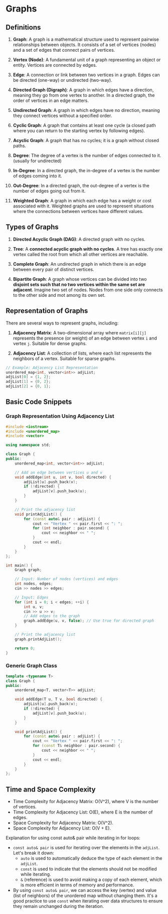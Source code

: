 # Graphs

## Definitions
1. **Graph**: A graph is a mathematical structure used to represent pairwise relationships between objects. It consists of a set of vertices (nodes) and a set of edges that connect pairs of vertices.

2. **Vertex (Node)**: A fundamental unit of a graph representing an object or entity. Vertices are connected by edges.

3. **Edge**: A connection or link between two vertices in a graph. Edges can be directed (one-way) or undirected (two-way).

4. **Directed Graph (Digraph)**: A graph in which edges have a direction, meaning they go from one vertex to another. In a directed graph, the order of vertices in an edge matters.

5. **Undirected Graph**: A graph in which edges have no direction, meaning they connect vertices without a specified order.

6. **Cyclic Graph**: A graph that contains at least one cycle (a closed path where you can return to the starting vertex by following edges).

7. **Acyclic Graph**: A graph that has no cycles; it is a graph without closed paths.

8. **Degree**: The degree of a vertex is the number of edges connected to it. (usually for undirected)

9. **In-Degree**: In a directed graph, the in-degree of a vertex is the number of edges coming into it.

10. **Out-Degree**: In a directed graph, the out-degree of a vertex is the number of edges going out from it.

11. **Weighted Graph**: A graph in which each edge has a weight or cost associated with it. Weighted graphs are used to represent situations where the connections between vertices have different values.

## Types of Graphs
1. **Directed Acyclic Graph (DAG)**: A directed graph with no cycles.

2. **Tree**: A **connected acyclic graph with no cycles**. A tree has exactly one vertex called the root from which all other vertices are reachable.

3. **Complete Graph**: An undirected graph in which there is an edge between every pair of distinct vertices.

4. **Bipartite Graph**: A graph whose vertices can be divided into two **disjoint sets such that no two vertices within the same set are adjacent**. Imagine two set of nodes. Nodes from one side only connects to the other side and mot among its own set.

## Representation of Graphs
There are several ways to represent graphs, including:

1. **Adjacency Matrix**: A two-dimensional array where `matrix[i][j]` represents the presence (or weight) of an edge between vertex `i` and vertex `j`. Suitable for dense graphs.

2. **Adjacency List**: A collection of lists, where each list represents the neighbors of a vertex. Suitable for sparse graphs.

```cpp
// Example: Adjacency List Representation
unordered_map<int, vector<int>> adjList;
adjList[0] = {1, 2};
adjList[1] = {0, 2};
adjList[2] = {0, 1};
```

## Basic Code Snippets

### Graph Representation Using Adjacency List
```cpp
#include <iostream>
#include <unordered_map>
#include <vector>

using namespace std;

class Graph {
public:
    unordered_map<int, vector<int>> adjList;

    // Add an edge between vertices u and v
    void addEdge(int u, int v, bool directed) {
        adjList[u].push_back(v);
        if (!directed) {
            adjList[v].push_back(u);
        }
    }

    // Print the adjacency list
    void printAdjList() {
        for (const auto& pair : adjList) {
            cout << "Vertex " << pair.first << ": ";
            for (int neighbor : pair.second) {
                cout << neighbor << " ";
            }
            cout << endl;
        }
    }
};

int main() {
    Graph graph;

    // Input: Number of nodes (vertices) and edges
    int nodes, edges;
    cin >> nodes >> edges;

    // Input: Edges
    for (int i = 0; i < edges; ++i) {
        int u, v;
        cin >> u >> v;
        // Add edges to the graph
        graph.addEdge(u, v, false); // Use true for directed graph
    }

    // Print the adjacency list
    graph.printAdjList();

    return 0;
}
```

### Generic Graph Class
```cpp
template <typename T>
class Graph {
public:
    unordered_map<T, vector<T>> adjList;

    void addEdge(T u, T v, bool directed) {
        adjList[u].push_back(v);
        if (!directed) {
            adjList[v].push_back(u);
        }
    }

    void printAdjList() {
        for (const auto& pair : adjList) {
            cout << "Vertex " << pair.first << ": ";
            for (const T& neighbor : pair.second) {
                cout << neighbor << " ";
            }
            cout << endl;
        }
    }
};
```

## Time and Space Complexity
- Time Complexity for Adjacency Matrix: O(V^2), where V is the number of vertices.
- Time Complexity for Adjacency List: O(E), where E is the number of edges.
- Space Complexity for Adjacency Matrix: O(V^2).
- Space Complexity for Adjacency List: O(V + E).


Explanation for using const auto& pair while iterating in for loops:
- `const auto& pair` is used for iterating over the elements in the `adjList`. Let's break it down:
    - `auto` is used to automatically deduce the type of each element in the `adjList`.
    - `const` is used to indicate that the elements should not be modified while iterating.
    - `&` (reference) is used to avoid making a copy of each element, which is more efficient in terms of memory and performance.
- By using `const auto& pair`, we can access the key (vertex) and value (list of neighbors) of the unordered map without changing them. It's a good practice to use `const` when iterating over data structures to ensure they remain unchanged during the iteration.

